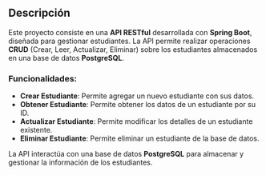 ## Descripción

Este proyecto consiste en una **API RESTful** desarrollada con **Spring Boot**, diseñada para gestionar estudiantes. La API permite realizar operaciones **CRUD** (Crear, Leer, Actualizar, Eliminar) sobre los estudiantes almacenados en una base de datos **PostgreSQL**.

### Funcionalidades:
- **Crear Estudiante**: Permite agregar un nuevo estudiante con sus datos.
- **Obtener Estudiante**: Permite obtener los datos de un estudiante por su ID.
- **Actualizar Estudiante**: Permite modificar los detalles de un estudiante existente.
- **Eliminar Estudiante**: Permite eliminar un estudiante de la base de datos.

La API interactúa con una base de datos **PostgreSQL** para almacenar y gestionar la información de los estudiantes.
